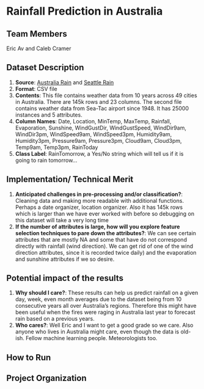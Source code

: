 # Rainfall Prediction in Australia

## Team Members
Eric Av and Caleb Cramer

## Dataset Description

1. **Source**:  [Australia Rain](https://www.kaggle.com/jsphyg/weather-dataset-rattle-package) and [Seattle Rain](https://www.kaggle.com/rtatman/did-it-rain-in-seattle-19482017/metadata)
1. **Format**: CSV file
1. **Contents**: This file contains weather data from 10 years across 49 cities in Australia. There are 145k rows and 23 columns. The second file contains weather data from Sea-Tac airport since 1948. It has 25000 instances and 5 attributes.
1. **Column Names**: Date, Location, MinTemp, MaxTemp, Rainfall, Evaporation, Sunshine, WindGustDir, WindGustSpeed, WindDir9am, WindDir3pm, WindSpeed9am, WindSpeed3pm, Humidity9am, Humidity3pm, Pressure9am, Pressure3pm, Cloud9am, Cloud3pm, Temp9am, Temp3pm, RainToday 
1. **Class Label**: RainTomorrow, a Yes/No string which will tell us if it is going to rain tomorrow...

## Implementation/ Technical Merit
1. **Anticipated challenges in pre-processing and/or classification?**: Cleaning data and making more readable with additional functions. Perhaps a date organizer, location organizer. Also it has 145k rows which is larger than we have ever worked with before so debugging on this dataset will take a very long time
1. **If the number of attributes is large, how will you explore feature selection techniques to pare down the attributes?**: We can see certain attributes that are mostly NA and some that have do not correspond directly with rainfall (wind direction). We can get rid of one of the wind direction attributes, since it is recorded twice daily) and the evaporation and sunshine attributes if we so desire.

## Potential impact of the results
1. **Why should I care?**: These results can help us predict rainfall on a given day, week, even month averages due to the dataset being from 10 consecutive years all over Australia’s regions. Therefore this might have been useful when the fires were raging in Australia last year to forecast rain based on a previous years.
1. **Who cares?**: Well Eric and I want to get a good grade so we care. Also anyone who lives in Australia might care, even though the data is old-ish. Fellow machine learning people. Meteorologists too.

## How to Run


## Project Organization


